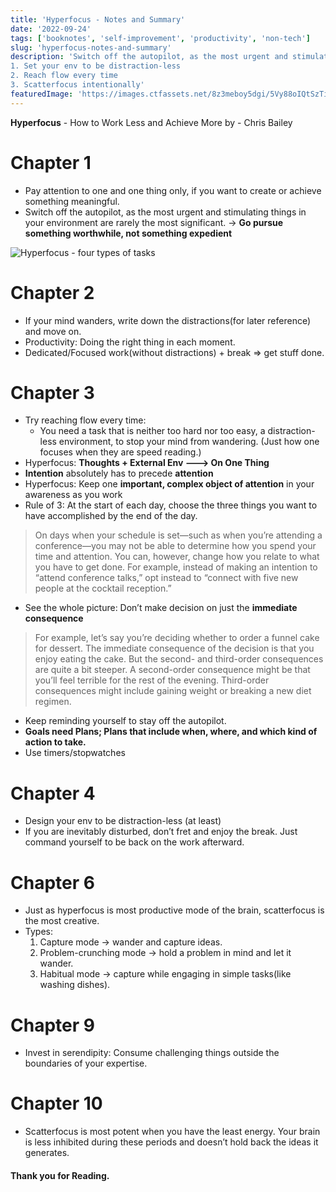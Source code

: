 ```yaml
---
title: 'Hyperfocus - Notes and Summary'
date: '2022-09-24'
tags: ['booknotes', 'self-improvement', 'productivity', 'non-tech']
slug: 'hyperfocus-notes-and-summary'
description: 'Switch off the autopilot, as the most urgent and stimulating things in your environment are rarely the most significant. → Go pursue something worthwhile, not something expedient 
1. Set your env to be distraction-less
2. Reach flow every time
3. Scatterfocus intentionally'
featuredImage: 'https://images.ctfassets.net/8z3meboy5dgi/5Vy88oIQtSzTiBM4BLTaoH/02ef24b0daa79aac43eb1f2f095f9d36/cover.jpg'
---
```


**Hyperfocus** - How to Work Less and Achieve More
by - Chris Bailey

# Chapter 1

- Pay attention to one and one thing only, if you want to create or achieve something meaningful.
- Switch off the autopilot, as the most urgent and stimulating things in your environment are rarely the most significant. → **Go pursue something worthwhile, not something expedient**

![Hyperfocus - four types of tasks](//images.ctfassets.net/8z3meboy5dgi/3VPWLoDskquTi7PPsfWP4z/36ee89f7c6514225324b69b2df37847a/media.png)

# Chapter 2

- If your mind wanders, write down the distractions(for later reference) and move on.
- Productivity: Doing the right thing in each moment.
- Dedicated/Focused work(without distractions) + break ⇒ get stuff done.

# Chapter 3

- Try reaching flow every time:
    - You need a task that is neither too hard nor too easy, a distraction-less environment, to stop your mind from wandering. (Just how one focuses when they are speed reading.)
- Hyperfocus: **Thoughts + External Env ———> On One Thing**
- **Intention** absolutely has to precede **attention**
- Hyperfocus: Keep one **important, complex object of attention** in your awareness as you work
- Rule of 3: At the start of each day, choose the three things you want to have accomplished by the end of the day.

> On days when your schedule is set—such as when you’re attending a conference—you may not be able to determine how you spend your time and attention. You can, however, change how you relate to what you have to get done. For example, instead of making an intention to “attend conference talks,” opt instead to “connect with five new people at the cocktail reception.”
> 
- See the whole picture: Don’t make decision on just the **immediate consequence**

> For example, let’s say you’re deciding whether to order a funnel cake for dessert. The immediate consequence of the decision is that you enjoy eating the cake. But the second- and third-order consequences are quite a bit steeper. A second-order consequence might be that you’ll feel terrible for the rest of the evening. Third-order consequences might include gaining weight or breaking a new diet regimen.
> 
- Keep reminding yourself to stay off the autopilot.
- **Goals need Plans; Plans that include when, where, and which kind of action to take.**
- Use timers/stopwatches

# Chapter 4

- Design your env to be distraction-less (at least)
- If you are inevitably disturbed, don’t fret and enjoy the break. Just command yourself to be back on the work afterward.

# Chapter 6

- Just as hyperfocus is most productive mode of the brain, scatterfocus is the most creative.
- Types:
    1. Capture mode → wander and capture ideas.
    2. Problem-crunching mode → hold a problem in mind and let it wander.
    3. Habitual mode → capture while engaging in simple tasks(like washing dishes).

# Chapter 9

- Invest in serendipity: Consume challenging things outside the boundaries of your expertise.

# Chapter 10

- Scatterfocus is most potent when you have the least energy. Your brain is less inhibited during these periods and doesn’t hold back the ideas it generates.

#### Thank you for Reading.